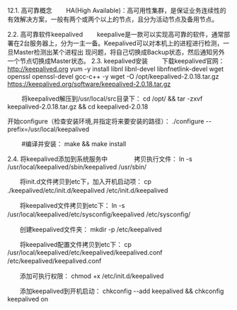 12.1. 高可靠概念
　　HA(High Available)：高可用性集群，是保证业务连续性的有效解决方案，一般有两个或两个以上的节点，且分为活动节点及备用节点。
　

2.2. 高可靠软件keepalived
　　keepalive是一款可以实现高可靠的软件，通常部署在2台服务器上，分为一主一备。Keepalived可以对本机上的进程进行检测，一旦Master检测出某个进程出
现问题，将自己切换成Backup状态，然后通知另外一个节点切换成Master状态。
2.3. keepalived安装
　　下载keepalived官网：http://keepalived.org
yum -y install libnl libnl-devel libnfnetlink-devel wget openssl openssl-devel gcc-c++ -y
wget -O /opt/keepalived-2.0.18.tar.gz https://keepalived.org/software/keepalived-2.0.18.tar.gz

　　 将keepalived解压到/usr/local/src目录下：
cd /opt/ && tar -zxvf keepalived-2.0.18.tar.gz && cd keepalived-2.0.18


 开始configure（检查安装环境,并指定将来要安装的路径）：
./configure --prefix=/usr/local/keepalived

　　 #编译并安装：
make && make install

2.4. 将keepalived添加到系统服务中　　
　　拷贝执行文件：
ln -s /usr/local/keepalived/sbin/keepalived /usr/sbin/

　　将init.d文件拷贝到etc下，加入开机启动项：
cp ./keepalived/etc/init.d/keepalived /etc/init.d/keepalived　

　　将keepalived文件拷贝到etc下：
ln -s /usr/local/keepalived/etc/sysconfig/keepalived /etc/sysconfig/　

　　创建keepalived文件夹：
mkdir -p /etc/keepalived

　　将keepalived配置文件拷贝到etc下：
cp /usr/local/keepalived/etc/keepalived/keepalived.conf /etc/keepalived/keepalived.conf　

　　添加可执行权限：
chmod +x /etc/init.d/keepalived

　　添加keepalived到开机启动：
chkconfig --add keepalived && chkconfig keepalived on